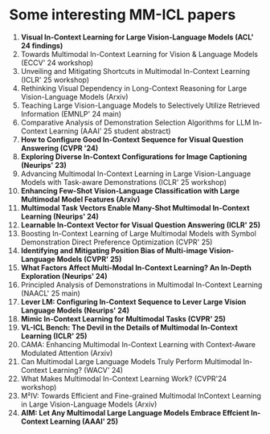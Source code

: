 # Some interesting MM-ICL papers
1. **Visual In-Context Learning for Large Vision-Language Models (ACL' 24 findings)**
2. Towards Multimodal In-Context Learning for Vision & Language Models (ECCV' 24 workshop)
3. Unveiling and Mitigating Shortcuts in Multimodal In-Context Learning (ICLR' 25 workshop)
4. Rethinking Visual Dependency in Long-Context Reasoning for Large Vision-Language Models (Arxiv)
5. Teaching Large Vision-Language Models to Selectively Utilize Retrieved Information (EMNLP' 24 main)
6. Comparative Analysis of Demonstration Selection Algorithms for LLM In-Context Learning (AAAI' 25 student abstract)
7. **How to Configure Good In-Context Sequence for Visual Question Answering (CVPR '24)**
8. **Exploring Diverse In-Context Configurations for Image Captioning (Neurips' 23)**
9. Advancing Multimodal In-Context Learning in Large Vision-Language Models with Task-aware Demonstrations (ICLR' 25 workshop)
10. **Enhancing Few-Shot Vision-Language Classification with Large Multimodal Model Features (Arxiv)**
11. **Multimodal Task Vectors Enable Many-Shot Multimodal In-Context Learning (Neurips' 24)**
12. **Learnable In-Context Vector for Visual Question Answering (ICLR' 25)**
13. Boosting In-Context Learning of Large Multimodal Models with Symbol Demonstration Direct Preference Optimization (CVPR' 25)
14. **Identifying and Mitigating Position Bias of Multi-image Vision-Language Models (CVPR' 25)**
15. **What Factors Affect Multi-Modal In-Context Learning? An In-Depth Exploration (Neurips' 24)**
16. Principled Analysis of Demonstrations in Multimodal In-Context Learning (NAACL' 25 main)
17. **Lever LM: Configuring In-Context Sequence to Lever Large Vision Language Models (Neurips' 24)**
18. **Mimic In-Context Learning for Multimodal Tasks (CVPR' 25)**
19. **VL-ICL Bench: The Devil in the Details of Multimodal In-Context Learning (ICLR' 25)**
20. CAMA: Enhancing Multimodal In-Context Learning with Context-Aware Modulated Attention (Arxiv)
21. Can Multimodal Large Language Models Truly Perform Multimodal In-Context Learning? (WACV' 24)
22. What Makes Multimodal In-Context Learning Work? (CVPR'24 workshop)
23. M²IV: Towards Efficient and Fine-grained Multimodal InContext Learning in Large Vision-Language Models (Arxiv)
24. **AIM: Let Any Multimodal Large Language Models Embrace Effcient In-Context Learning (AAAI' 25)**



